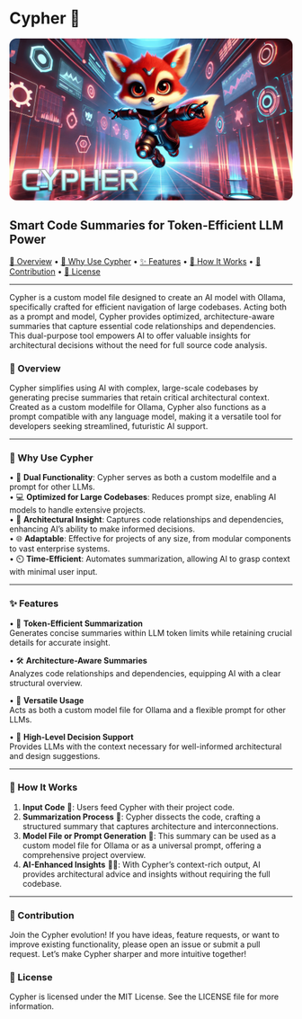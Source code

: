 # Cypher 🦊

![Cypher Banner](https://github.com/lucianoayres/cypher/blob/main/images/banner_cypher.png?raw=true)

## Smart Code Summaries for Token-Efficient LLM Power

[🦾 Overview](#overview) • [🧠 Why Use Cypher](#why-use-cypher) • [✨ Features](#features) • [🚀 How It Works](#how-it-works) • [🤝 Contribution](#contribution) • [📄 License](#license)

---

Cypher is a custom model file designed to create an AI model with Ollama, specifically crafted for efficient navigation of large codebases. Acting both as a prompt and model, Cypher provides optimized, architecture-aware summaries that capture essential code relationships and dependencies. This dual-purpose tool empowers AI to offer valuable insights for architectural decisions without the need for full source code analysis.

### 🦾 Overview

Cypher simplifies using AI with complex, large-scale codebases by generating precise summaries that retain critical architectural context. Created as a custom modelfile for Ollama, Cypher also functions as a prompt compatible with any language model, making it a versatile tool for developers seeking streamlined, futuristic AI support.

---

### 🧠 Why Use Cypher

• 🦊 **Dual Functionality**: Cypher serves as both a custom modelfile and a prompt for other LLMs.  
• 💻 **Optimized for Large Codebases**: Reduces prompt size, enabling AI models to handle extensive projects.  
• 🧩 **Architectural Insight**: Captures code relationships and dependencies, enhancing AI’s ability to make informed decisions.  
• 🌐 **Adaptable**: Effective for projects of any size, from modular components to vast enterprise systems.  
• ⏲️ **Time-Efficient**: Automates summarization, allowing AI to grasp context with minimal user input.

---

### ✨ Features

• 🧬 **Token-Efficient Summarization**  
Generates concise summaries within LLM token limits while retaining crucial details for accurate insight.

• 🛠️ **Architecture-Aware Summaries**  
Analyzes code relationships and dependencies, equipping AI with a clear structural overview.

• 🔗 **Versatile Usage**  
Acts as both a custom model file for Ollama and a flexible prompt for other LLMs.

• 🔎 **High-Level Decision Support**  
Provides LLMs with the context necessary for well-informed architectural and design suggestions.

---

### 🚀 How It Works

1. **Input Code** 📄: Users feed Cypher with their project code.
2. **Summarization Process** 🧬: Cypher dissects the code, crafting a structured summary that captures architecture and interconnections.
3. **Model File or Prompt Generation** 🦾: This summary can be used as a custom model file for Ollama or as a universal prompt, offering a comprehensive project overview.
4. **AI-Enhanced Insights** 🧠✨: With Cypher’s context-rich output, AI provides architectural advice and insights without requiring the full codebase.

---

### 🤝 Contribution

Join the Cypher evolution! If you have ideas, feature requests, or want to improve existing functionality, please open an issue or submit a pull request. Let’s make Cypher sharper and more intuitive together!

### 📄 License

Cypher is licensed under the MIT License. See the LICENSE file for more information.
